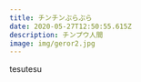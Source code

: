 ```yaml
---
title: チンチンぶらぶら
date: 2020-05-27T12:50:55.615Z
description: チンプウ人間
image: img/geror2.jpg
---
```

tesutesu

![]()